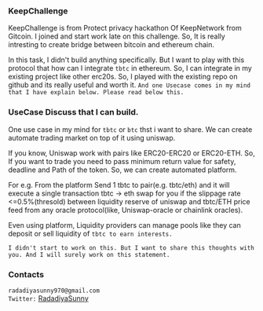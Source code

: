 ### KeepChallenge

KeepChallenge is from Protect privacy hackathon Of KeepNetwork from Gitcoin. I joined and start work late on this challenge. So, It is really intresting to create bridge between bitcoin and ethereum chain. 

In this task, I didn't build anything specifically. But I want to play with this protocol that how can I integrate `tbtc` in ethereum. So, I can integrate in my existing project like other erc20s. So, I played with the existing repo on github and its really useful and worth it. `And one Usecase comes in my mind that I have explain below. Please read below this.`

### UseCase Discuss that I can build.

One use case in my mind for `tbtc` or `btc` thst i want to share. We can create automate trading market on top of it using uniswap. 

If you know, Uniswap work with pairs like ERC20-ERC20 or ERC20-ETH. So, If you want to trade you need to pass minimum return value for safety, deadline and Path of the token. So, we can create automated platform.

For e.g. From the platform Send 1 tbtc to pair(e.g. tbtc/eth) and it will execute a single transaction tbtc -> eth swap for you if the slippage rate <=0.5%(thresold) between liquidity reserve of uniswap and tbtc/ETH price feed from any oracle protocol(like, Uniswap-oracle or chainlink oracles).

Even using platform, Liquidity providers can manage pools like they can deposit or sell liquidity of `tbtc to earn interests.`

`I didn't start to work on this. But I want to share this thoughts with you. And I will surely work on this statement.`

### Contacts

`radadiyasunny970@gmail.com`  
`Twitter:` [RadadiyaSunny](https://twitter.com/RadadiyaSunny)
 




